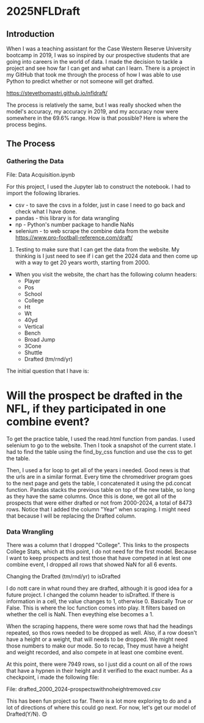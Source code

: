 # 2025NFLDraft

## Introduction

When I was a teaching assistant for the Case Western Reserve University bootcamp in 2019, I was so inspired by our prospective students that are going into careers in the world of data.  I made the decision to tackle a project and see how far I can get and what can I learn.  There is a project in my GitHub that took me through the process of how I was able to use Python to predict whether or not someone will get drafted.

https://stevethomastri.github.io/nfldraft/

The process is relatively the same, but I was really shocked when the model's accuracy, my accuracy in 2019, and my accuracy now were somewhere in the 69.6% range.  How is that possible?  Here is where the process begins.

## The Process

### Gathering the Data

File: Data Acquisition.ipynb

For this project, I used the Jupyter lab to construct the notebook.  I had to import the following libraries.
- csv - to save the csvs in a folder, just in case I need to go back and check what I have done.
- pandas - this library is for data wrangling
- np - Python's number package to handle NaNs
- selenium - to web scrape the combine data from the website https://www.pro-football-reference.com/draft/

1. Testing to make sure that I can get the data from the website.  My thinking is I just need to see if i can get the 2024 data and then come up with a way to get 20 years worth, starting from 2000.  
-  When you visit the website, the chart has the following column headers:
    - Player
    - Pos
    - School
    - College
    - Ht
    - Wt
    - 40yd
    - Vertical
    - Bench
    - Broad Jump
    - 3Cone
    - Shuttle
    - Drafted (tm/rnd/yr)

The initial question that I have is:

# Will the prospect be drafted in the NFL, if they participated in one combine event?

To get the practice table, I used the read.html function from pandas.  I used selenium to go to the website.  Then I took a snapshot of the current state.  I had to find the table using the find_by_css function and use the css to get the table.

Then, I used a for loop to get all of the years i needed.  Good news is that the urls are in a similar format.  Every time the chromedriver program goes to the next page and gets the table, I concatenated it using the pd.concat function.  Pandas stacks the previous table on top of the new table, so long as they have the same columns.  Once this is done, we got all of the prospects that were either drafted or not from 2000-2024, a total of 8473 rows.  Notice that I added the column "Year" when scraping.  I might need that because I will be replacing the Drafted column.

### Data Wrangling

There was a column that I dropped "College".  This links to the prospects College Stats, which at this point, I do not need for the first model.  Because I want to keep prospects and test those that have competed in at lest one combine event, I dropped all rows that showed NaN for all 6 events.  

Changing the Drafted (tm/rnd/yr) to isDrafted

I do nott care in what round they are drafted, although it is good idea for a future project.  I changed the column header to isDrafted.  If there is information in a cell, the value changes to 1, otherwise 0.  Basically True or False.  This is where the loc function comes into play.  It filters based on whether the cell is NaN.  Then eveything else becomes a 1.  

When the scraping happens, there were some rows that had the headings repeated, so thos rows needed to be dropped as well.  Also, if a row doesn't have a height or a weight, that will needs to be dropped.  We might need those numbers to make our mode.  So to recap, They must have a height and weight recorded, and also compete in at least one combine event.  

At this point, there were 7949 rows, so I just did a count on all of the rows that have a hypnen in their height and it verified to the exact number.  As a checkpoint, i made the following file:

File: drafted_2000_2024-prospectswithnoheightremoved.csv

This has been fun project so far.  There is a lot more exploring to do and a lot of directions of where this could go next.  For now, let's get our model of Drafted(Y/N). :blush:




